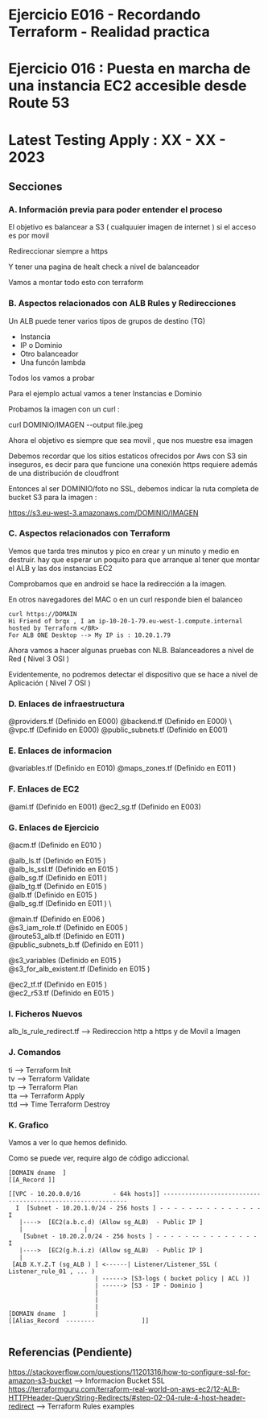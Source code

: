 <!-- Proyecto : # docs-tf -->
# Ejercicio E016 - Recordando Terraform - Realidad practica
# Ejercicio 016 : Puesta en marcha de una instancia EC2 accesible desde Route 53
# Latest Testing Apply : XX - XX - 2023

<!-- Nivel 2 E016 -  V0.0.1 - 2023 Mar -->

## Secciones

### A. Información previa para poder entender el proceso

El objetivo es balancear a S3 ( cualquuier imagen de internet ) si el acceso es por movil

Redireccionar siempre a https

Y tener una pagina de healt check a nivel de balanceador

Vamos a montar todo esto con terraform

### B. Aspectos relacionados con ALB Rules y Redirecciones

Un ALB puede tener varios tipos de grupos de destino (TG)

- Instancia
- IP o Dominio
- Otro balanceador
- Una funcón lambda

Todos los vamos a probar

Para el ejemplo actual vamos a tener Instancias e Dominio

Probamos la imagen con un curl : 

curl DOMINIO/IMAGEN --output file.jpeg

Ahora el objetivo es siempre que sea movil , que nos muestre esa imagen

Debemos recordar que los sitios estaticos ofrecidos por Aws con S3 sin inseguros, es decir para que funcione una conexión https requiere además de una distribución de cloudfront

Entonces al ser DOMINIO/foto no SSL, debemos indicar la ruta completa de bucket S3 para la imagen : 

https://s3.eu-west-3.amazonaws.com/DOMINIO/IMAGEN

### C. Aspectos relacionados con Terraform


Vemos que tarda tres minutos y pico en crear y un minuto y medio en destruir. hay que esperar un poquito para que arranque al tener que montar el ALB y las dos instancias EC2

Comprobamos que en android se hace la redirección a la imagen.

En otros navegadores del MAC o en un curl responde bien el balanceo

```
curl https://DOMAIN
Hi Friend of brqx , I am ip-10-20-1-79.eu-west-1.compute.internal hosted by Terraform </BR>
For ALB ONE Desktop --> My IP is : 10.20.1.79 

```

Ahora vamos a hacer algunas pruebas con NLB. Balanceadores a nivel de Red ( Nivel 3 OSI )

Evidentemente, no podremos detectar el dispositivo que se hace a nivel de Aplicación ( Nivel 7 OSI )

### D. Enlaces de infraestructura
 
@providers.tf  (Definido en E000)             @backend.tf     (Definido en E000)   \         
@vpc.tf        (Definido en E000)             @public_subnets.tf (Definido en E001)   

### E. Enlaces de informacion 

@variables.tf  (Definido en E010)             @maps_zones.tf          (Definido en E011 )

### F. Enlaces de EC2

@ami.tf        (Definido en E001)            @ec2_sg.tf         (Definido en E003)             

### G. Enlaces de Ejercicio

@acm.tf                 (Definido en E010 )

@alb_ls.tf               (Definido en E015 )  \
@alb_ls_ssl.tf           (Definido en E015 )  \
@alb_sg.tf               (Definido en E011 )  \
@alb_tg.tf               (Definido en E015 )  \
@alb.tf                  (Definido en E015 )  \
@alb_sg.tf               (Definido en E011 )  \

@main.tf                 (Definido en E006 )  \
@s3_iam_role.tf          (Definido en E005 )  \
@route53_alb.tf          (Definido en E011 )  \
@public_subnets_b.tf     (Definido en E011 )  


@s3_variables            (Definido en E015 )  \
@s3_for_alb_existent.tf  (Definido en E015 )  

@ec2_tf.tf               (Definido en E015 )  \
@ec2_r53.tf              (Definido en E015 )


### I. Ficheros Nuevos

alb_ls_rule_redirect.tf    -->  Redireccion http a https y de Movil a Imagen

### J. Comandos

ti --> Terraform Init                  \
tv --> Terraform Validate              \
tp --> Terraform Plan                  \
tta --> Terraform Apply                \
ttd --> Time Terraform Destroy         

### K. Grafico

Vamos a ver lo que hemos definido. 

Como se puede ver, require algo de código adiccional.

```
[DOMAIN dname  ]
[[A_Record ]]

[[VPC - 10.20.0.0/16         - 64k hosts]] ------------------------------------------------------------
  I  [Subnet - 10.20.1.0/24 - 256 hosts ] - - - - - -- - - - - - - - - I
   |---->  [EC2(a.b.c.d) (Allow sg_ALB)  - Public IP ] 
   |                 |                  
    [Subnet - 10.20.2.0/24 - 256 hosts ] - - - - - -- - - - - - - - - I
   |---->  [EC2(g.h.i.z) (Allow sg_ALB)  - Public IP ] 
   |
 [ALB X.Y.Z.T (sg_ALB ) ] <------| Listener/Listener_SSL ( Listener_rule_01 , ... )
                        | ------> [S3-logs ( bucket policy | ACL )]
                        | ------> [S3 - IP - Dominio ]
                        |                  
                        |                  
                        |
[DOMAIN dname  ]        |
[[Alias_Record  --------             ]]


```
       

<!-- ==--==--==--==--==--==--==--==--==--==--==--==--==--==--==-- -->

## Referencias (Pendiente)

https://stackoverflow.com/questions/11201316/how-to-configure-ssl-for-amazon-s3-bucket --> Informacion Bucket SSL
https://terraformguru.com/terraform-real-world-on-aws-ec2/12-ALB-HTTPHeader-QueryString-Redirects/#step-02-04-rule-4-host-header-redirect --> Terraform Rules examples


